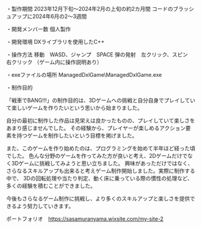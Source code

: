 ・製作期間
2023年12月下旬～2024年2月の上旬の約2カ月間
コードのブラッシュアップに2024年6月の2～3週間

・開発メンバー数
個人製作

・開発環境
DXライブラリを使用したC++

・操作方法
移動　WASD、ジャンプ　SPACE
弾の発射　左クリック、スピン　右クリック
（ゲーム内に操作説明あり）

・exeファイルの場所
ManagedDxlGame\ManagedDxlGame.exe


	
・制作目的

「戦車でBANG!!!」の制作目的は、3Dゲームへの挑戦と自分自身でプレイしていて楽しいゲームを作りたいという思いから始まりました。

自分の最初に制作した作品は見栄えは良かったものの、プレイしていて楽しさをあまり感じませんでした。
その経験から、プレイヤーが楽しめるアクション要素を持つゲームを制作したいという目標を掲げました。

また、このゲームを作り始めたのは、プログラミングを始めて半年ほど経った頃でした。
色んな分野のゲームを作ってみた方が良いと考え、2Dゲームだけでなく3Dゲームに挑戦してみようと思い立ちました。
興味があっただけではなく、さらなるスキルアップも出来ると考えゲーム制作開始しました。実際に制作する中で、
3Dの回転処理や当たり判定、動く床に乗っている際の慣性の処理など、多くの経験を積むことができました。

今後もさらなるゲーム制作に挑戦し、より多くのスキルアップと楽しさを提供できるよう努力していきます。


ポートフォリオ　https://sasamuranyama.wixsite.com/my-site-2
